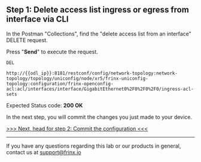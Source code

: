 ## Step 1: Delete access list ingress or egress from interface via CLI

In the Postman "Collections", find the "delete access list from an interface" DELETE request.


Press "**Send**" to execute the request.

```
DEL

http://{{odl_ip}}:8181/restconf/config/network-topology:network-topology/topology/uniconfig/node/xr5/frinx-uniconfig-topology:configuration/frinx-openconfig-acl:acl/interfaces/interface/GigabitEthernet0%2F0%2F0%2F0/ingress-acl-sets
```

Expected Status code: **200 OK**

In the next step, you will commit the changes you just made to your device.

[>>> Next, head for step 2: Commit the configuration <<<](11.md)

---
If you have any questions regarding this lab or our products in general, contact us at [support@frinx.io](mailto:support@frinx.io)